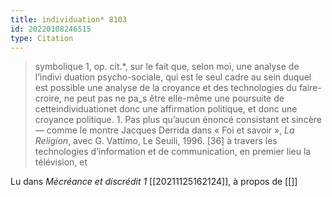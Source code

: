 ```yaml
---
title: individuation* 8103
id: 20220108246515
type: Citation
---
```


> symbolique 1, op. cit.*, sur le fait que, selon moi, une analyse de l’indivi duation psycho-sociale, qui est le seul cadre au sein duquel est possible une analyse de la croyance et des technologies du faire-croire, ne peut pas ne pa_s être elle-même une poursuite de cetteindividuationet donc une affirmation politique, et donc une croyance politique. 1. Pas plus qu’aucun énoncé consistant et sincère — comme le montre Jacques Derrida dans « Foi et savoir », *La Religion*, avec G. Vattimo, Le Seuili, 1996. [36] à travers les technologies d’information et de communication, en premier lieu la télévision, et

Lu dans *Mécréance et discrédit 1* [[20211125162124]], à propos de [[]]